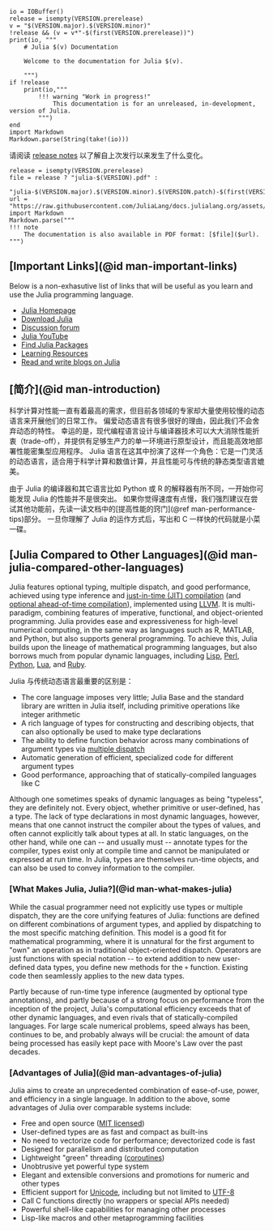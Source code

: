 ```@eval
io = IOBuffer()
release = isempty(VERSION.prerelease)
v = "$(VERSION.major).$(VERSION.minor)"
!release && (v = v*"-$(first(VERSION.prerelease))")
print(io, """
    # Julia $(v) Documentation

    Welcome to the documentation for Julia $(v).

    """)
if !release
    print(io,"""
        !!! warning "Work in progress!"
            This documentation is for an unreleased, in-development, version of Julia.
        """)
end
import Markdown
Markdown.parse(String(take!(io)))
```
请阅读 [release notes](NEWS.md) 以了解自上次发行以来发生了什么变化。

```@eval
release = isempty(VERSION.prerelease)
file = release ? "julia-$(VERSION).pdf" :
       "julia-$(VERSION.major).$(VERSION.minor).$(VERSION.patch)-$(first(VERSION.prerelease)).pdf"
url = "https://raw.githubusercontent.com/JuliaLang/docs.julialang.org/assets/$(file)"
import Markdown
Markdown.parse("""
!!! note
    The documentation is also available in PDF format: [$file]($url).
""")
```

## [Important Links](@id man-important-links)

Below is a non-exhasutive list of links that will be useful as you learn and use the Julia programming language.

- [Julia Homepage](https://julialang.org)
- [Download Julia](https://julialang.org/downloads/)
- [Discussion forum](https://discourse.julialang.org)
- [Julia YouTube](https://www.youtube.com/user/JuliaLanguage)
- [Find Julia Packages](https://julialang.org/packages/)
- [Learning Resources](https://julialang.org/learning/)
- [Read and write blogs on Julia](https://forem.julialang.org)

## [简介](@id man-introduction)

科学计算对性能一直有着最高的需求，但目前各领域的专家却大量使用较慢的动态语言来开展他们的日常工作。 偏爱动态语言有很多很好的理由，因此我们不会舍弃动态的特性。 幸运的是，现代编程语言设计与编译器技术可以大大消除性能折衷（trade-off），并提供有足够生产力的单一环境进行原型设计，而且能高效地部署性能密集型应用程序。 Julia 语言在这其中扮演了这样一个角色：它是一门灵活的动态语言，适合用于科学计算和数值计算，并且性能可与传统的静态类型语言媲美。

由于 Julia 的编译器和其它语言比如 Python 或 R 的解释器有所不同，一开始你可能发现 Julia 的性能并不是很突出。 如果你觉得速度有点慢，我们强烈建议在尝试其他功能前，先读一读文档中的[提高性能的窍门](@ref man-performance-tips)部分。 一旦你理解了 Julia 的运作方式后，写出和 C 一样快的代码就是小菜一碟。

## [Julia Compared to Other Languages](@id man-julia-compared-other-languages)

Julia features optional typing, multiple dispatch, and good performance, achieved using type inference
and [just-in-time (JIT) compilation](https://en.wikipedia.org/wiki/Just-in-time_compilation) (and
[optional ahead-of-time compilation](https://github.com/JuliaLang/PackageCompiler.jl)),
implemented using [LLVM](https://en.wikipedia.org/wiki/Low_Level_Virtual_Machine). It is multi-paradigm,
combining features of imperative, functional, and object-oriented programming. Julia provides
ease and expressiveness for high-level numerical computing, in the same way as languages such
as R, MATLAB, and Python, but also supports general programming. To achieve this, Julia builds
upon the lineage of mathematical programming languages, but also borrows much from popular dynamic
languages, including [Lisp](https://en.wikipedia.org/wiki/Lisp_(programming_language)), [Perl](https://en.wikipedia.org/wiki/Perl_(programming_language)),
[Python](https://en.wikipedia.org/wiki/Python_(programming_language)), [Lua](https://en.wikipedia.org/wiki/Lua_(programming_language)),
and [Ruby](https://en.wikipedia.org/wiki/Ruby_(programming_language)).

Julia 与传统动态语言最重要的区别是：

  * The core language imposes very little; Julia Base and the standard library are written in Julia itself, including
    primitive operations like integer arithmetic
  * A rich language of types for constructing and describing objects, that can also optionally be
    used to make type declarations
  * The ability to define function behavior across many combinations of argument types via [multiple dispatch](https://en.wikipedia.org/wiki/Multiple_dispatch)
  * Automatic generation of efficient, specialized code for different argument types
  * Good performance, approaching that of statically-compiled languages like C

Although one sometimes speaks of dynamic languages as being "typeless", they are definitely not.
Every object, whether primitive or user-defined, has a type. The lack of type declarations in
most dynamic languages, however, means that one cannot instruct the compiler about the types of
values, and often cannot explicitly talk about types at all. In static languages, on the other
hand, while one can -- and usually must -- annotate types for the compiler, types exist only at
compile time and cannot be manipulated or expressed at run time. In Julia, types are themselves
run-time objects, and can also be used to convey information to the compiler.

### [What Makes Julia, Julia?](@id man-what-makes-julia)

While the casual programmer need not explicitly use types or multiple dispatch, they are the core
unifying features of Julia: functions are defined on different combinations of argument types,
and applied by dispatching to the most specific matching definition. This model is a good fit
for mathematical programming, where it is unnatural for the first argument to "own" an operation
as in traditional object-oriented dispatch. Operators are just functions with special notation
-- to extend addition to new user-defined data types, you define new methods for the `+` function.
Existing code then seamlessly applies to the new data types.

Partly because of run-time type inference (augmented by optional type annotations), and partly
because of a strong focus on performance from the inception of the project, Julia's computational
efficiency exceeds that of other dynamic languages, and even rivals that of statically-compiled
languages. For large scale numerical problems, speed always has been, continues to be, and probably
always will be crucial: the amount of data being processed has easily kept pace with Moore's Law
over the past decades.

### [Advantages of Julia](@id man-advantages-of-julia)

Julia aims to create an unprecedented combination of ease-of-use, power, and efficiency in a single
language. In addition to the above, some advantages of Julia over comparable systems include:

  * Free and open source ([MIT licensed](https://github.com/JuliaLang/julia/blob/master/LICENSE.md))
  * User-defined types are as fast and compact as built-ins
  * No need to vectorize code for performance; devectorized code is fast
  * Designed for parallelism and distributed computation
  * Lightweight "green" threading ([coroutines](https://en.wikipedia.org/wiki/Coroutine))
  * Unobtrusive yet powerful type system
  * Elegant and extensible conversions and promotions for numeric and other types
  * Efficient support for [Unicode](https://en.wikipedia.org/wiki/Unicode), including but not limited
    to [UTF-8](https://en.wikipedia.org/wiki/UTF-8)
  * Call C functions directly (no wrappers or special APIs needed)
  * Powerful shell-like capabilities for managing other processes
  * Lisp-like macros and other metaprogramming facilities
